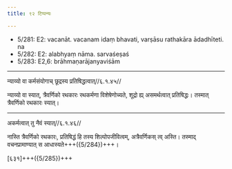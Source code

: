 ```yaml
---
title: ९२ टिप्पन्यः

---
```

- 5/281: E2: vacanāt. vacanam idaṃ bhavati, varṣāsu rathakāra ādadhīteti. na
- 5/282: E2: alabhyaṃ nāma. sarvaśeṣaś
- 5/283: E2,6: brāhmaṇarājanyaviśām

____________________________________________


न्याय्यो वा कर्मसंयोगाच् छूद्रस्य प्रतिषिद्धत्वात्//६.१.४५//

न्याय्यो वा स्यात्, त्रैवर्णिको रथकारः रथकर्मणा विशेषेणोच्यते, शूद्रो ह्य् असमर्थत्वात् प्रतिषिद्धः। तस्मात् त्रैवर्णिको रथकारः स्यात्।


____________________________________________


अकर्मत्वात् तु नैवं स्यात्//६.१.४६//

नास्ति त्रैवर्णिको रथकारः, प्रतिषिद्धं हि तस्य शिल्पोपजीवित्वम्, अत्रैवर्णिकस् त्व् अस्ति। तस्माद् वचनप्रामाण्यात् स आधास्यते+++({5/284})+++।

[६३१]+++({5/285})+++
